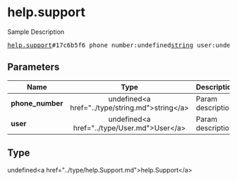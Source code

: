 # help.support

Sample Description

<pre>
<a href="../constructor/help.support.md">help.support</a>#17c6b5f6 phone_number:undefined<a href="../type/string.md">string</a> user:undefined<a href="../type/User.md">User</a> = undefined<a href="../type/help.Support.md">help.Support</a>;
</pre>

## Parameters

| Name | Type | Description |
|------|:----:|-------------|
| **phone_number** | undefined&lt;a href=&#34;../type/string.md&#34;&gt;string&lt;/a&gt; | Param description |
| **user** | undefined&lt;a href=&#34;../type/User.md&#34;&gt;User&lt;/a&gt; | Param description |

## Type

undefined&lt;a href=&#34;../type/help.Support.md&#34;&gt;help.Support&lt;/a&gt;
